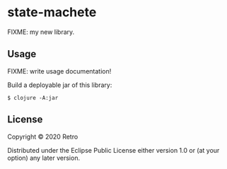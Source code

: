 # state-machete

FIXME: my new library.

## Usage

FIXME: write usage documentation!

Build a deployable jar of this library:

    $ clojure -A:jar

## License

Copyright © 2020 Retro

Distributed under the Eclipse Public License either version 1.0 or (at
your option) any later version.
